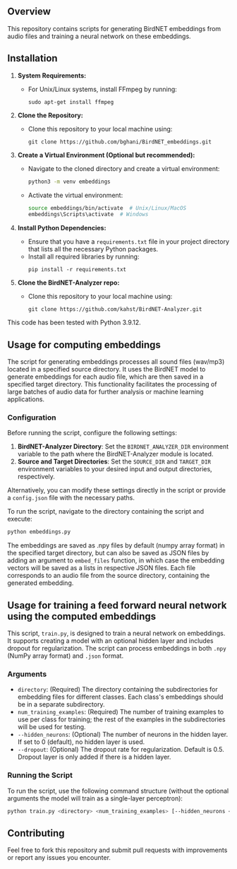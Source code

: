 
## Overview
This repository contains scripts for generating BirdNET embeddings from audio files and training a neural network on these embeddings.


## Installation

1. **System Requirements:**
   - For Unix/Linux systems, install FFmpeg by running:
     ```
     sudo apt-get install ffmpeg
     ```

2. **Clone the Repository:**
   - Clone this repository to your local machine using:
     ```
     git clone https://github.com/bghani/BirdNET_embeddings.git
     ```

3. **Create a Virtual Environment (Optional but recommended):**
   - Navigate to the cloned directory and create a virtual environment:
     ```bash
     python3 -m venv embeddings
     ```
   - Activate the virtual environment:
     ```bash
     source embeddings/bin/activate  # Unix/Linux/MacOS
     embeddings\Scripts\activate  # Windows
     ```

4. **Install Python Dependencies:**
   - Ensure that you have a `requirements.txt` file in your project directory that lists all the necessary Python packages.
   - Install all required libraries by running:
     ```
     pip install -r requirements.txt
     ```

5. **Clone the BirdNET-Analyzer repo:**
   - Clone this repository to your local machine using:
     ```
     git clone https://github.com/kahst/BirdNET-Analyzer.git
     ```

This code has been tested with Python 3.9.12.


## Usage for computing embeddings

The script for generating embeddings processes all sound files (wav/mp3) located in a specified source directory. It uses the BirdNET model to generate embeddings for each audio file, which are then saved in a specified target directory. This functionality facilitates the processing of large batches of audio data for further analysis or machine learning applications.

### Configuration

Before running the script, configure the following settings:

1. **BirdNET-Analyzer Directory**: Set the `BIRDNET_ANALYZER_DIR` environment variable to the path where the BirdNET-Analyzer module is located.
2. **Source and Target Directories**: Set the `SOURCE_DIR` and `TARGET_DIR` environment variables to your desired input and output directories, respectively.

Alternatively, you can modify these settings directly in the script or provide a `config.json` file with the necessary paths.

To run the script, navigate to the directory containing the script and execute:

```bash
python embeddings.py
 ```

The embeddings are saved as .npy files by default (numpy array format) in the specified target directory, but can also be saved as JSON files by adding an argument to `embed_files` function, in which case the embedding vectors will be saved as a lists in respective JSON files. Each file corresponds to an audio file from the source directory, containing the generated embedding.


## Usage for training a feed forward neural network using the computed embeddings

This script, `train.py`, is designed to train a neural network on embeddings. It supports creating a model with an optional hidden layer and includes dropout for regularization. The script can process embeddings in both `.npy` (NumPy array format) and `.json` format. 

### Arguments

- `directory`: (Required) The directory containing the subdirectories for embedding files for different classes. Each class's embeddings should be in a separate subdirectory.
- `num_training_examples`: (Required) The number of training examples to use per class for training; the rest of the examples in the subdirectories will be used for testing.
- `--hidden_neurons`: (Optional) The number of neurons in the hidden layer. If set to 0 (default), no hidden layer is used.
- `--dropout`: (Optional) The dropout rate for regularization. Default is 0.5. Dropout layer is only added if there is a hidden layer.

### Running the Script
To run the script, use the following command structure (without the optional arguments the model will train as a single-layer perceptron):

```bash
python train.py <directory> <num_training_examples> [--hidden_neurons <hidden_neurons>] [--dropout <dropout_rate>]
 ```

## Contributing

Feel free to fork this repository and submit pull requests with improvements or report any issues you encounter.